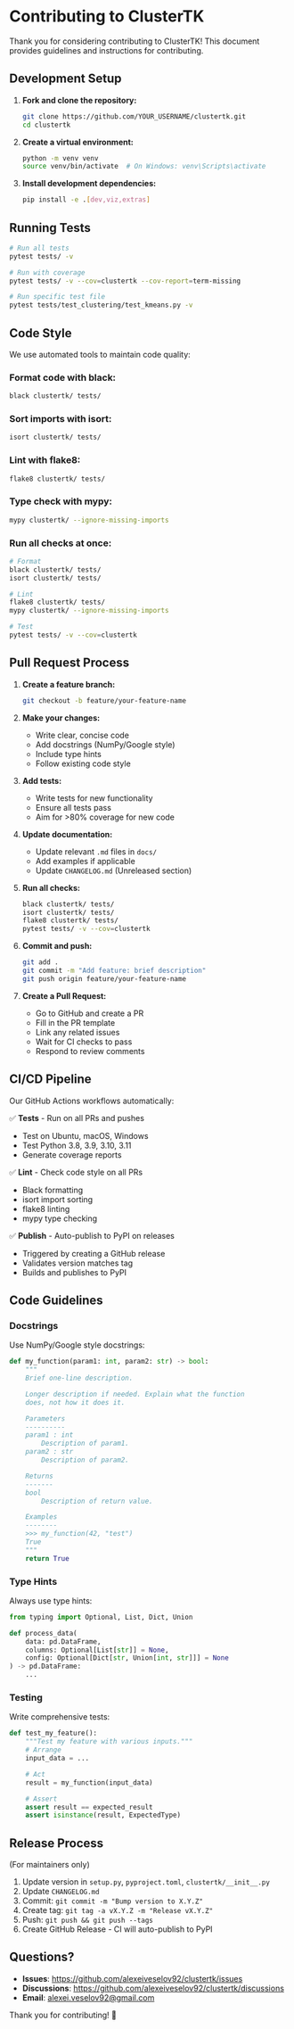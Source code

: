 # Contributing to ClusterTK

Thank you for considering contributing to ClusterTK! This document provides guidelines and instructions for contributing.

## Development Setup

1. **Fork and clone the repository:**
   ```bash
   git clone https://github.com/YOUR_USERNAME/clustertk.git
   cd clustertk
   ```

2. **Create a virtual environment:**
   ```bash
   python -m venv venv
   source venv/bin/activate  # On Windows: venv\Scripts\activate
   ```

3. **Install development dependencies:**
   ```bash
   pip install -e .[dev,viz,extras]
   ```

## Running Tests

```bash
# Run all tests
pytest tests/ -v

# Run with coverage
pytest tests/ -v --cov=clustertk --cov-report=term-missing

# Run specific test file
pytest tests/test_clustering/test_kmeans.py -v
```

## Code Style

We use automated tools to maintain code quality:

### Format code with black:
```bash
black clustertk/ tests/
```

### Sort imports with isort:
```bash
isort clustertk/ tests/
```

### Lint with flake8:
```bash
flake8 clustertk/ tests/
```

### Type check with mypy:
```bash
mypy clustertk/ --ignore-missing-imports
```

### Run all checks at once:
```bash
# Format
black clustertk/ tests/
isort clustertk/ tests/

# Lint
flake8 clustertk/ tests/
mypy clustertk/ --ignore-missing-imports

# Test
pytest tests/ -v --cov=clustertk
```

## Pull Request Process

1. **Create a feature branch:**
   ```bash
   git checkout -b feature/your-feature-name
   ```

2. **Make your changes:**
   - Write clear, concise code
   - Add docstrings (NumPy/Google style)
   - Include type hints
   - Follow existing code style

3. **Add tests:**
   - Write tests for new functionality
   - Ensure all tests pass
   - Aim for >80% coverage for new code

4. **Update documentation:**
   - Update relevant `.md` files in `docs/`
   - Add examples if applicable
   - Update `CHANGELOG.md` (Unreleased section)

5. **Run all checks:**
   ```bash
   black clustertk/ tests/
   isort clustertk/ tests/
   flake8 clustertk/ tests/
   pytest tests/ -v --cov=clustertk
   ```

6. **Commit and push:**
   ```bash
   git add .
   git commit -m "Add feature: brief description"
   git push origin feature/your-feature-name
   ```

7. **Create a Pull Request:**
   - Go to GitHub and create a PR
   - Fill in the PR template
   - Link any related issues
   - Wait for CI checks to pass
   - Respond to review comments

## CI/CD Pipeline

Our GitHub Actions workflows automatically:

✅ **Tests** - Run on all PRs and pushes
- Test on Ubuntu, macOS, Windows
- Test Python 3.8, 3.9, 3.10, 3.11
- Generate coverage reports

✅ **Lint** - Check code style on all PRs
- Black formatting
- isort import sorting
- flake8 linting
- mypy type checking

✅ **Publish** - Auto-publish to PyPI on releases
- Triggered by creating a GitHub release
- Validates version matches tag
- Builds and publishes to PyPI

## Code Guidelines

### Docstrings
Use NumPy/Google style docstrings:

```python
def my_function(param1: int, param2: str) -> bool:
    """
    Brief one-line description.

    Longer description if needed. Explain what the function
    does, not how it does it.

    Parameters
    ----------
    param1 : int
        Description of param1.
    param2 : str
        Description of param2.

    Returns
    -------
    bool
        Description of return value.

    Examples
    --------
    >>> my_function(42, "test")
    True
    """
    return True
```

### Type Hints
Always use type hints:

```python
from typing import Optional, List, Dict, Union

def process_data(
    data: pd.DataFrame,
    columns: Optional[List[str]] = None,
    config: Optional[Dict[str, Union[int, str]]] = None
) -> pd.DataFrame:
    ...
```

### Testing
Write comprehensive tests:

```python
def test_my_feature():
    """Test my feature with various inputs."""
    # Arrange
    input_data = ...

    # Act
    result = my_function(input_data)

    # Assert
    assert result == expected_result
    assert isinstance(result, ExpectedType)
```

## Release Process

(For maintainers only)

1. Update version in `setup.py`, `pyproject.toml`, `clustertk/__init__.py`
2. Update `CHANGELOG.md`
3. Commit: `git commit -m "Bump version to X.Y.Z"`
4. Create tag: `git tag -a vX.Y.Z -m "Release vX.Y.Z"`
5. Push: `git push && git push --tags`
6. Create GitHub Release - CI will auto-publish to PyPI

## Questions?

- **Issues**: https://github.com/alexeiveselov92/clustertk/issues
- **Discussions**: https://github.com/alexeiveselov92/clustertk/discussions
- **Email**: alexei.veselov92@gmail.com

Thank you for contributing! 🎉
